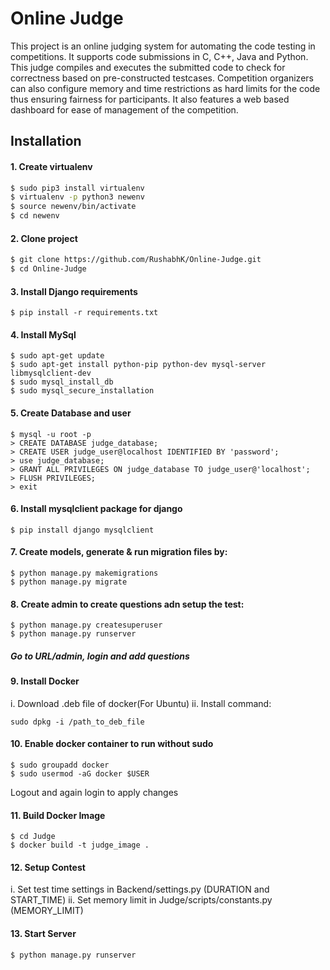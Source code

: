 # Online Judge

This project is an online judging system for automating the code testing in competitions. It supports code submissions in C, C++, Java and Python. This judge compiles and executes the submitted code to check for correctness based on pre-constructed testcases. Competition organizers can also configure memory and time restrictions as hard limits for the code thus ensuring fairness for participants. It also features a web based dashboard for ease of management of the competition.


## Installation 

#### 1. Create virtualenv

```sh
$ sudo pip3 install virtualenv
$ virtualenv -p python3 newenv
$ source newenv/bin/activate
$ cd newenv
```

#### 2. Clone project
```sh
$ git clone https://github.com/RushabhK/Online-Judge.git
$ cd Online-Judge
```

#### 3. Install Django requirements
```
$ pip install -r requirements.txt
```

#### 4. Install MySql
```
$ sudo apt-get update
$ sudo apt-get install python-pip python-dev mysql-server libmysqlclient-dev
$ sudo mysql_install_db
$ sudo mysql_secure_installation
```

#### 5. Create Database and user
```
$ mysql -u root -p
> CREATE DATABASE judge_database;	
> CREATE USER judge_user@localhost IDENTIFIED BY 'password';
> use judge_database;
> GRANT ALL PRIVILEGES ON judge_database TO judge_user@'localhost';
> FLUSH PRIVILEGES;
> exit
```

#### 6. Install mysqlclient package for django
```
$ pip install django mysqlclient
```

#### 7. Create models, generate & run migration files by:
```
$ python manage.py makemigrations
$ python manage.py migrate
```

#### 8. Create admin to create questions adn setup the test:
```
$ python manage.py createsuperuser
$ python manage.py runserver
```
##### Go to URL/admin, login and add questions


#### 9. Install Docker
i. Download .deb file of docker(For Ubuntu)
ii. Install command:
```
sudo dpkg -i /path_to_deb_file
```

#### 10. Enable docker container to run without sudo
```
$ sudo groupadd docker
$ sudo usermod -aG docker $USER
```
Logout and again login to apply changes

#### 11. Build Docker Image
```
$ cd Judge
$ docker build -t judge_image .
```

#### 12. Setup Contest
i. Set test time settings in Backend/settings.py (DURATION and START_TIME)
ii. Set memory limit in Judge/scripts/constants.py (MEMORY_LIMIT)

#### 13. Start Server
```
$ python manage.py runserver
```